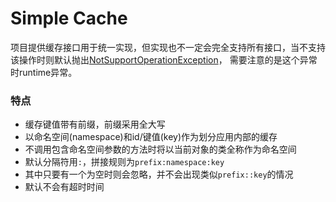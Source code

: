 # Simple Cache
项目提供缓存接口用于统一实现，但实现也不一定会完全支持所有接口，当不支持该操作时则默认抛出[NotSupportOperationException](core/src/main/java/io/github/natsusai/cache/core/exception/NotSupportOperationException.java)，
需要注意的是这个异常时runtime异常。

### 特点
- 缓存键值带有前缀，前缀采用全大写
- 以命名空间(namespace)和id/键值(key)作为划分应用内部的缓存
- 不调用包含命名空间参数的方法时将以当前对象的类全称作为命名空间
- 默认分隔符用`:`，拼接规则为`prefix:namespace:key`
- 其中只要有一个为空时则会忽略，并不会出现类似`prefix::key`的情况
- 默认不会有超时时间